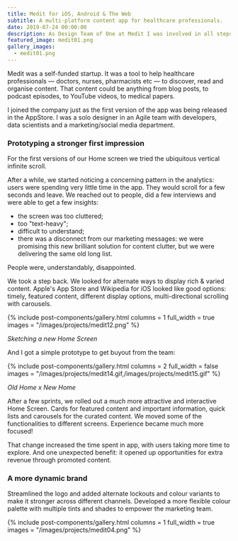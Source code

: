 ```yaml
---
title: Medit for iOS, Android & The Web
subtitle: A multi-platform content app for healthcare professionals.
date: 2019-07-24 00:00:00
description: As Design Team of One at Medit I was involved in all steps of the product cycle from shaping-up new features and building prototypes to developer hand-off.
featured_image: medit01.png
gallery_images:
  - medit01.png
---
```


Medit was a self-funded startup. It was a tool to help healthcare professionals — doctors, nurses, pharmacists etc — to discover, read and organise content. That content could be anything from blog posts, to podcast episodes, to YouTube videos, to medical papers.

I joined the company just as the first version of the app was being released in the AppStore. I was a solo designer in an Agile team with developers, data scientists and a marketing/social media department.

### Prototyping a stronger first impression

For the first versions of our Home screen we tried the ubiquitous vertical infinite scroll.

After a while, we started noticing a concerning pattern in the analytics: users were spending very little time in the app. They would scroll for a few seconds and leave. We reached out to people, did a few interviews and were able to get a few insights:
- the screen was too cluttered;
- too "text-heavy";
- difficult to understand;
- there was a disconnect from our marketing messages: we were promising this new brilliant solution for content clutter, but we were delivering the same old long list.

People were, understandably, disappointed.

We took a step back. We looked for alternate ways to display rich & varied content. Apple's App Store and Wikipedia for iOS looked like good options: timely, featured content, different display options, multi-directional scrolling with carousels.

{% include post-components/gallery.html
  columns = 1
  full_width = true
  images = "/images/projects/medit12.png"
%}

*Sketching a new Home Screen*

And I got a simple prototype to get buyout from the team:

{% include post-components/gallery.html
  columns = 2
  full_width = false
  images = "/images/projects/medit14.gif,/images/projects/medit15.gif"
%}

*Old Home x New Home*

After a few sprints, we rolled out a much more attractive and interactive Home Screen. Cards for featured content and important information, quick lists and carousels for the curated content. We moved some of the functionalities to different screens. Experience became much more focused!

That change increased the time spent in app, with users taking more time to explore. And one unexpected benefit: it opened up opportunities for extra revenue through promoted content.

### A more dynamic brand

Streamlined the logo and added alternate lockouts and colour variants to make it stronger across different channels. Developed a more flexible colour palette with multiple tints and shades to empower the marketing team.

{% include post-components/gallery.html
  columns = 1
  full_width = true
  images = "/images/projects/medit04.png"
%}
